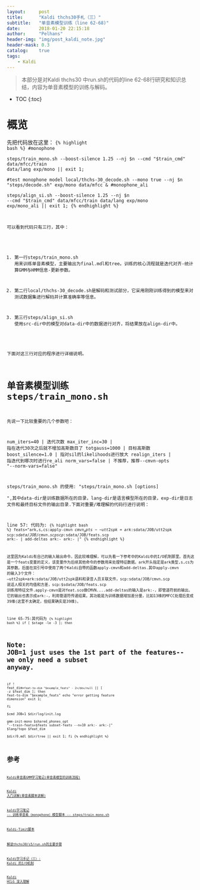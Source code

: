```yaml
---
layout:     post
title:      "Kaldi thchs30手札（三）" 
subtitle:   "单音素模型训练（line 62-68)"
date:       2018-01-20 22:15:18
author:     "Pelhans"
header-img: "img/post_kaldi_note.jpg"
header-mask: 0.3 
catalog:    true
tags:
    - Kaldi
---
```



> 本部分是对Kaldi thchs30 中run.sh的代码的line 62-68行研究和知识总结，内容为单音素模型的训练与解码。

* TOC
{:toc}

#  概览

先把代码放在这里：
<code class="hljs livecodeserver">{% highlight bash %}
#monophone   
steps/train_mono.sh --boost-silence 1.25 --nj $n --cmd "$train_cmd" data/mfcc/train data/lang exp/mono || exit 1;  
#test monophone model
local/thchs-30_decode.sh --mono true --nj $n "steps/decode.sh" exp/mono data/mfcc &
#monophone_ali                                                                  
steps/align_si.sh --boost-silence 1.25 --nj $n --cmd "$train_cmd" data/mfcc/train data/lang exp/mono exp/mono_ali || exit 1;
{% endhighlight %}

可以看到代码只有三行，其中：

1. 第一行steps/train_mono.sh 用来训练单音素模型，主要输出为final.mdl和tree。训练的核心流程就是迭代对齐-统计算GMM与HMM信息-更新参数。

2. 第二行local/thchs-30_decode.sh是解码和测试部分，它采用刚刚训练得到的模型来对测试数据集进行解码并计算准确率等信息。

3. 第三行steps/align_si.sh 使用src-dir中的模型对data-dir中的数据进行对齐，将结果放在align-dir中。

下面对这三行对应的程序进行详细说明。

# 单音素模型训练 steps/train_mono.sh

先说一下比较重要的几个参数吧：

num_iters=40 | 迭代次数
max_iter_inc=30 | 指在迭代30次之后就不增加高斯数目了
totgauss=1000 | 目标高斯数
boost_silence=1.0 | 指对sil的likelihoods进行放大
realign_iters | 指迭代到哪次时进行re_ali
norm_vars=false | 不推荐，推荐--cmvn-opts "--norm-vars=false"

steps/train_mono.sh 的使用: "steps/train_mono.sh [options] <data-dir> <lang-dir> <exp-dir>",其中data-dir是训练数据所在的目录，lang-dir是语言模型所在的目录，exp-dir是日志文件和最终目标文件的输出目录.下面对重要/难理解的代码行进行说明：

line 57: 代码为:
<code class="hljs livecodeserver">{% highlight bash %}
    feats="ark,s,cs:apply-cmvn $cmvn_opts --utt2spk=ark:$sdata/JOB/utt2spk scp:$sdata/JOB/cmvn.scp scp:$sdata/JOB/feats.scp ark:- | add-deltas ark:- ark:- |"
{% endhighlight %}

这里因为Kaldi有自己的输入输出命令，因此较难理解，可以先看一下参考中的Kaldi中的I/O机制那里。首先这是一个feats变量的定义，该变量作为后续其他命令的参数用来处理特征数据。ark开头指定是ark类型,s,cs为其参数。后面在双引号中使用了两个Kaldi自带的函数apply-cmvn和add-deltas.其中apply-cmvn 的输入3个文件：
–utt2spk=ark:sdata/JOB/utt2spk语料和录音人员关联文件，scp:sdata/JOB/cmvn.scp 说话人相关的均值和方差，scp:$sdata/JOB/feats.scp 训练用特征文件.apply-cmvn是对feat.sco做CMVN....add-deltas的输入是ark:-，即管道符前的输出。它的输出也表示成ark:-，利用管道符传递结果。其功能是为训练数据增加差分量，比如13维的MFCC处理后变成39维(这里不太确定，但结果确实是39维)。

line 65-75:其代码为
<code class="hljs livecodeserver">{% highlight bash %}
if [ $stage -le -3 ]; then     
  # Note: JOB=1 just uses the 1st part of the features-- we only need a subset anyway.
  if ! feat_dim=`feat-to-dim "$example_feats" - 2>/dev/null` || [ -z $feat_dim ]; then            
    feat-to-dim "$example_feats"
    echo "error getting feature dimension"
    exit 1;                    
  fi                           
  $cmd JOB=1 $dir/log/init.log \
    gmm-init-mono $shared_phones_opt "--train-feats=$feats subset-feats --n=10 ark:- ark:-|"      $lang/topo $feat_dim \
    $dir/0.mdl $dir/tree || exit 1;
fi 
{% endhighlight %}


# 参考
[Kaldi单音素GMM学习笔记(单音素模型的训练流程)](http://blog.csdn.net/u010731824/article/details/69668765)

[Kaldi 入门详解(单音素脚本讲解)](http://blog.csdn.net/fandaoerji/article/details/50262969)

[kaldi学习笔记 -- 训练单音素（monophone）模型脚本 -- steps/train_mono.sh](http://blog.csdn.net/DuishengChen/article/details/52575926)

[Kaldi-Timit脚本](https://www.jianshu.com/p/5978380c3f82)

[解读thchs30/s5/run.sh的主要步骤](http://blog.csdn.net/bbzz2/article/details/72884979)

[Kaldi学习手记（三）: Kaldi 的I/O机制](http://blog.csdn.net/by21010/article/details/51776447)

[Kaldi HCLG 深入理解](http://blog.csdn.net/dearwind153/article/details/70053704)
